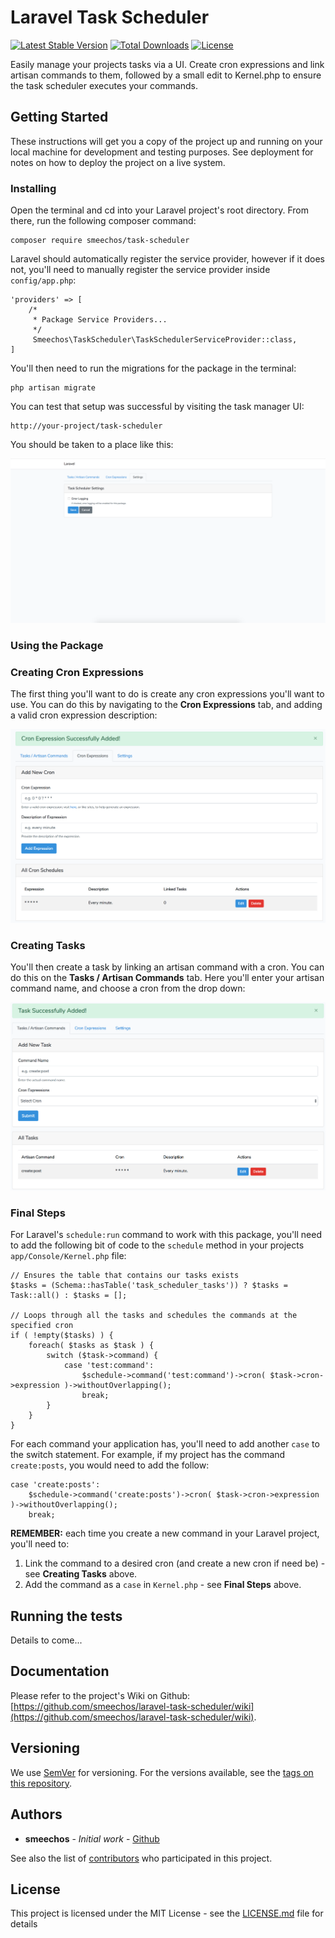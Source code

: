 # Laravel Task Scheduler
[![Latest Stable Version](https://poser.pugx.org/smeechos/task-scheduler/v/stable)](https://packagist.org/packages/smeechos/task-scheduler)
[![Total Downloads](https://poser.pugx.org/smeechos/task-scheduler/downloads)](https://packagist.org/packages/smeechos/task-scheduler)
[![License](https://poser.pugx.org/smeechos/task-scheduler/license)](https://packagist.org/packages/smeechos/task-scheduler)


Easily manage your projects tasks via a UI. Create cron expressions and link artisan commands to them, followed by a small edit to
Kernel.php to ensure the task scheduler executes your commands.


## Getting Started

These instructions will get you a copy of the project up and running on your local machine for development and testing purposes. See deployment for notes on how to deploy the project on a live system.

### Installing

Open the terminal and cd into your Laravel project's root directory. From there, run the following composer command:

```
composer require smeechos/task-scheduler
```

Laravel should automatically register the service provider, however if it does not,
you'll need to manually register the service provider inside `config/app.php`:

```
'providers' => [
    /*
     * Package Service Providers...
     */
     Smeechos\TaskScheduler\TaskSchedulerServiceProvider::class,
]
```

You'll then need to run the migrations for the package in the terminal:

```
php artisan migrate
```

You can test that setup was successful by visiting the task manager UI:

```
http://your-project/task-scheduler
```

You should be taken to a place like this:

![Settings Page](./images/settings-page.png?raw=true "Settings Page")

### Using the Package

### Creating Cron Expressions

The first thing you'll want to do is create any cron expressions you'll want to use. You can
do this by navigating to the **Cron Expressions** tab, and adding a valid cron expression
description:

![Crons Page](./images/crons-page.png?raw=true "Crons Page")

### Creating Tasks

You'll then create a task by linking an artisan command with a cron. You can do this on the
**Tasks / Artisan Commands** tab. Here you'll enter your artisan command name, and choose a
cron from the drop down:

![Tasks Page](./images/tasks-page.png?raw=true "Tasks Page")

### Final Steps

For Laravel's `schedule:run` command to work with this package, you'll need to add the following bit of code
to the `schedule` method in your projects `app/Console/Kernel.php` file:

```
// Ensures the table that contains our tasks exists
$tasks = (Schema::hasTable('task_scheduler_tasks')) ? $tasks = Task::all() : $tasks = [];

// Loops through all the tasks and schedules the commands at the specified cron
if ( !empty($tasks) ) {
    foreach( $tasks as $task ) {
        switch ($task->command) {
            case 'test:command':
                $schedule->command('test:command')->cron( $task->cron->expression )->withoutOverlapping();
                break;
        }
    }
}
```

For each command your application has, you'll need to add another `case` to the switch statement. For example,
if my project has the command `create:posts`, you would need to add the follow:

```
case 'create:posts':
    $schedule->command('create:posts')->cron( $task->cron->expression )->withoutOverlapping();
    break;
```

**REMEMBER:** each time you create a new command in your Laravel project, you'll need to:
1. Link the command to a desired cron (and create a new cron if need be) - see **Creating Tasks**
above.
2. Add the command as a `case` in `Kernel.php` - see **Final Steps** above.

## Running the tests

<!-- Explain how to run the automated tests for this system

### Break down into end to end tests

Explain what these tests test and why

```
Give an example
```

### And coding style tests

Explain what these tests test and why

```
Give an example
```
-->
Details to come...

<!-- ## Deployment

Add additional notes about how to deploy this on a live system

## Contributing

Please read [CONTRIBUTING.md](https://gist.github.com/PurpleBooth/b24679402957c63ec426) for details on our code of conduct, and the process for submitting pull requests to us. -->

## Documentation

Please refer to the project's Wiki on Github: [https://github.com/smeechos/laravel-task-scheduler/wiki](https://github.com/smeechos/laravel-task-scheduler/wiki).

## Versioning

We use [SemVer](http://semver.org/) for versioning. For the versions available, see the [tags on this repository](https://github.com/smeechos/laravel-task-scheduler/tags). 

## Authors

* **smeechos** - *Initial work* - [Github](https://github.com/smeechos)

See also the list of [contributors](https://github.com/smeechos/laravel-task-scheduler/graphs/contributors) who participated in this project.

## License

This project is licensed under the MIT License - see the [LICENSE.md](LICENSE.md) file for details